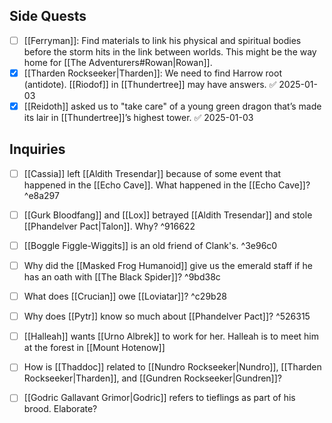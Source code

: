 ## Side Quests
 - [ ] [[Ferryman]]: Find materials to link his physical and spiritual bodies before the storm hits in the link between worlds. This might be the way home for [[The Adventurers#Rowan|Rowan]].
 - [x] [[Tharden Rockseeker|Tharden]]: We need to find Harrow root (antidote). [[Riodof]] in [[Thundertree]] may have answers. ✅ 2025-01-03
 - [x] [[Reidoth]] asked us to "take care" of a young green dragon that’s made its lair in [[Thundertree]]’s highest tower. ✅ 2025-01-03

## Inquiries
- [ ] [[Cassia]] left [[Aldith Tresendar]] because of some event that happened in the [[Echo Cave]]. What happened in the [[Echo Cave]]?  ^e8a297
- [ ] [[Gurk Bloodfang]] and [[Lox]] betrayed [[Aldith Tresendar]] and stole [[Phandelver Pact|Talon]]. Why? ^916622
- [ ] [[Boggle Figgle-Wiggits]] is an old friend of Clank's. ^3e96c0
- [ ] Why did the [[Masked Frog Humanoid]] give us the emerald staff if he has an oath with [[The Black Spider]]? ^9bd38c
- [ ] What does [[Crucian]] owe [[Loviatar]]? ^c29b28
- [ ] Why does [[Pytr]] know so much about [[Phandelver Pact]]? ^526315
- [ ] [[Halleah]] wants [[Urno Albrek]] to work for her. Halleah is to meet him at the forest in [[Mount Hotenow]]
- [ ] How is [[Thaddoc]] related to [[Nundro Rockseeker|Nundro]], [[Tharden Rockseeker|Tharden]], and [[Gundren Rockseeker|Gundren]]?
- [ ] [[Godric Gallavant Grimor|Godric]] refers to tieflings as part of his brood. Elaborate? 


